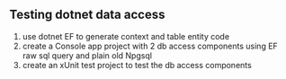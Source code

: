 ## Testing dotnet data access

1. use dotnet EF to generate context and table entity code
2. create a Console app project with 2 db access components using EF raw sql query and plain old Npgsql
3. create an xUnit test project to test the db access components
